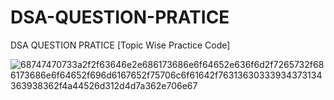 # DSA-QUESTION-PRATICE
DSA QUESTION PRATICE [Topic Wise Practice Code]


![68747470733a2f2f63646e2e686173686e6f64652e636f6d2f7265732f686173686e6f64652f696d6167652f75706c6f61642f76313630333934373134363938362f4a44526d312d4d7a362e706e67](https://user-images.githubusercontent.com/71000042/218263088-43ad0c50-2212-44a9-8fc9-920f267b476c.png)

